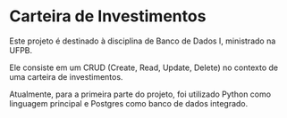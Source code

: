 # Carteira de Investimentos

Este projeto é destinado à disciplina de Banco de Dados I, ministrado na UFPB.

Ele consiste em um CRUD (Create, Read, Update, Delete) no contexto de uma carteira de investimentos.

Atualmente, para a primeira parte do projeto, foi utilizado Python como linguagem principal e Postgres como banco de dados integrado.

